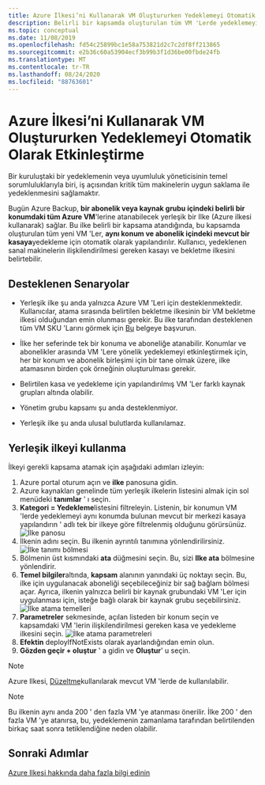 ```yaml
---
title: Azure İlkesi’ni Kullanarak VM Oluştururken Yedeklemeyi Otomatik Olarak Etkinleştirme
description: Belirli bir kapsamda oluşturulan tüm VM 'Lerde yedeklemeyi otomatik olarak etkinleştirmek için Azure Ilkesi 'ni nasıl kullanacağınızı açıklayan bir makale
ms.topic: conceptual
ms.date: 11/08/2019
ms.openlocfilehash: fd54c25899bc1e58a753821d2c7c2df8ff213865
ms.sourcegitcommit: e2b36c60a53904ecf3b99b3f1d36be00fbde24fb
ms.translationtype: MT
ms.contentlocale: tr-TR
ms.lasthandoff: 08/24/2020
ms.locfileid: "88763601"
---
```

# <a name="auto-enable-backup-on-vm-creation-using-azure-policy"></a>Azure İlkesi’ni Kullanarak VM Oluştururken Yedeklemeyi Otomatik Olarak Etkinleştirme

Bir kuruluştaki bir yedeklemenin veya uyumluluk yöneticisinin temel sorumluluklarıyla biri, iş açısından kritik tüm makinelerin uygun saklama ile yedeklenmesini sağlamaktır.

Bugün Azure Backup, **bir abonelik veya kaynak grubu içindeki belirli bir konumdaki tüm Azure VM**'lerine atanabilecek yerleşik bir Ilke (Azure ilkesi kullanarak) sağlar. Bu ilke belirli bir kapsama atandığında, bu kapsamda oluşturulan tüm yeni VM 'Ler, **aynı konum ve abonelik içindeki mevcut bir kasaya**yedekleme için otomatik olarak yapılandırılır. Kullanıcı, yedeklenen sanal makinelerin ilişkilendirilmesi gereken kasayı ve bekletme ilkesini belirtebilir.

## <a name="supported-scenarios"></a>Desteklenen Senaryolar

* Yerleşik ilke şu anda yalnızca Azure VM 'Leri için desteklenmektedir. Kullanıcılar, atama sırasında belirtilen bekletme ilkesinin bir VM bekletme ilkesi olduğundan emin olunması gerekir. Bu ilke tarafından desteklenen tüm VM SKU 'Larını görmek için [Bu](./backup-azure-policy-supported-skus.md) belgeye başvurun.

* İlke her seferinde tek bir konuma ve aboneliğe atanabilir. Konumlar ve abonelikler arasında VM 'Lere yönelik yedeklemeyi etkinleştirmek için, her bir konum ve abonelik birleşimi için bir tane olmak üzere, ilke atamasının birden çok örneğinin oluşturulması gerekir.

* Belirtilen kasa ve yedekleme için yapılandırılmış VM 'Ler farklı kaynak grupları altında olabilir.

* Yönetim grubu kapsamı şu anda desteklenmiyor.

* Yerleşik ilke şu anda ulusal bulutlarda kullanılamaz.

## <a name="using-the-built-in-policy"></a>Yerleşik ilkeyi kullanma

İlkeyi gerekli kapsama atamak için aşağıdaki adımları izleyin:

1. Azure portal oturum açın ve **ilke** panosuna gidin.
1. Azure kaynakları genelinde tüm yerleşik ilkelerin listesini almak için sol menüdeki **tanımlar** ' ı seçin.
1. **Kategori = Yedekleme**listesini filtreleyin. Listenin, bir konumun VM 'lerde yedeklemeyi aynı konumda bulunan mevcut bir merkezi kasaya yapılandırın ' adlı tek bir ilkeye göre filtrelenmiş olduğunu görürsünüz.
![İlke panosu](./media/backup-azure-auto-enable-backup/policy-dashboard.png)
1. İlkenin adını seçin. Bu ilkenin ayrıntılı tanımına yönlendirilirsiniz.
![İlke tanımı bölmesi](./media/backup-azure-auto-enable-backup/policy-definition-blade.png)
1. Bölmenin üst kısmındaki **ata** düğmesini seçin. Bu, sizi **Ilke ata** bölmesine yönlendirir.
1. **Temel bilgiler**altında, **kapsam** alanının yanındaki üç noktayı seçin. Bu, ilke için uygulanacak aboneliği seçebileceğiniz bir sağ bağlam bölmesi açar. Ayrıca, ilkenin yalnızca belirli bir kaynak grubundaki VM 'Ler için uygulanması için, isteğe bağlı olarak bir kaynak grubu seçebilirsiniz.
![İlke atama temelleri](./media/backup-azure-auto-enable-backup/policy-assignment-basics.png)
1. **Parametreler** sekmesinde, açılan listeden bir konum seçin ve kapsamdaki VM 'lerin ilişkilendirilmesi gereken kasa ve yedekleme ilkesini seçin.
![İlke atama parametreleri](./media/backup-azure-auto-enable-backup/policy-assignment-parameters.png)
1. **Efektin** deployIfNotExists olarak ayarlandığından emin olun.
1. **Gözden geçir + oluştur** ' a gidin ve **Oluştur**' u seçin.

> [!NOTE]
>
> Azure Ilkesi, [Düzeltme](../governance/policy/how-to/remediate-resources.md)kullanılarak mevcut VM 'lerde de kullanılabilir.

> [!NOTE]
>
> Bu ilkenin aynı anda 200 ' den fazla VM 'ye atanması önerilir. İlke 200 ' den fazla VM 'ye atanırsa, bu, yedeklemenin zamanlama tarafından belirtilenden birkaç saat sonra tetiklendiğine neden olabilir.

## <a name="next-steps"></a>Sonraki Adımlar

[Azure Ilkesi hakkında daha fazla bilgi edinin](../governance/policy/overview.md)
